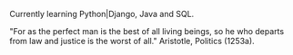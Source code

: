 Currently learning Python|Django, Java and SQL.

"For as the perfect man is the best of all living beings, so he who departs from law and justice is the worst of all." Aristotle, Politics (1253a).

